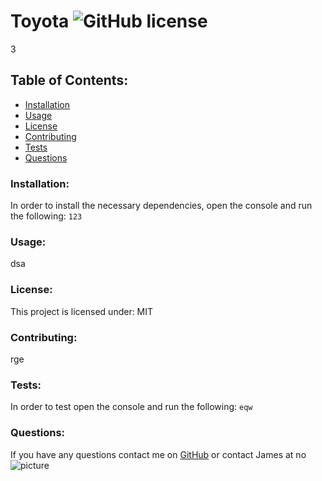# Toyota  ![GitHub license](https://img.shields.io/github/license/Naereen/StrapDown.js.svg)
3
## Table of Contents:
* [Installation](#installation)
* [Usage](#usage)
* [License](#license)
* [Contributing](#contributing)
* [Tests](#tests)
* [Questions](#questions)
### Installation:
In order to install the necessary dependencies, open the console and run the following:
```123```
### Usage:
dsa
### License:
This project is licensed under:
MIT
### Contributing:
rge
### Tests:
In order to test open the console and run the following:
```eqw```
### Questions:
If you have any questions contact me on [GitHub](https://github.com/test) or contact 
James at no
![picture](https://github.com/test.png?size=80)
    
 
